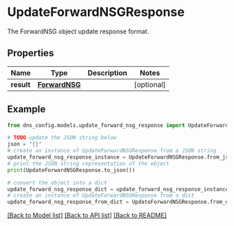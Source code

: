 # UpdateForwardNSGResponse

The ForwardNSG object update response format.

## Properties

Name | Type | Description | Notes
------------ | ------------- | ------------- | -------------
**result** | [**ForwardNSG**](ForwardNSG.md) |  | [optional] 

## Example

```python
from dns_config.models.update_forward_nsg_response import UpdateForwardNSGResponse

# TODO update the JSON string below
json = "{}"
# create an instance of UpdateForwardNSGResponse from a JSON string
update_forward_nsg_response_instance = UpdateForwardNSGResponse.from_json(json)
# print the JSON string representation of the object
print(UpdateForwardNSGResponse.to_json())

# convert the object into a dict
update_forward_nsg_response_dict = update_forward_nsg_response_instance.to_dict()
# create an instance of UpdateForwardNSGResponse from a dict
update_forward_nsg_response_from_dict = UpdateForwardNSGResponse.from_dict(update_forward_nsg_response_dict)
```
[[Back to Model list]](../README.md#documentation-for-models) [[Back to API list]](../README.md#documentation-for-api-endpoints) [[Back to README]](../README.md)


